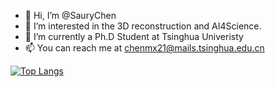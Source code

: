 - 👋 Hi, I’m @SauryChen
- 👀 I’m interested in the 3D reconstruction and AI4Science.
- 🌱 I’m currently a Ph.D Student at Tsinghua Univeristy
- 📫 You can reach me at chenmx21@mails.tsinghua.edu.cn

[![Top Langs](https://github-readme-stats.vercel.app/api/top-langs/?username=SauryChen&layout=compact)](https://github.com/anuraghazra/github-readme-stats)
